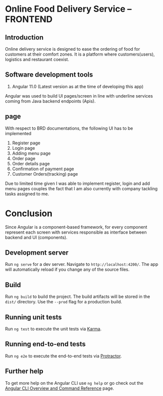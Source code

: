 # Online Food Delivery Service – FRONTEND

## Introduction
Online delivery service is designed to ease the ordering of food for customers at their comfort zones. It is a platform where customers(users), logistics and restaurant coexist.

## Software development tools
1.	Angular 11.0 (Latest version as at the time of developing this app)

Angular was used to build UI pages/screen in line with underline services coming from Java backend endpoints (Apis).

## page

With respect to BRD documentations, the following UI has to be implemented
1.	Register page
2.	Login page
3.	Adding menu page
4.	Order page
5.	Order details page
6.	Confirmation of payment page
7.	Customer Orders(tracking) page


Due to limited time given I was able to implement register, login and add menu pages couples the fact that I am also currently with company tackling tasks assigned to me.

# Conclusion
Since Angular is a component-based framework, for every component represent each screen with services responsible as interface between backend and UI (components).

## Development server

Run `ng serve` for a dev server. Navigate to `http://localhost:4200/`. The app will automatically reload if you change any of the source files.



## Build

Run `ng build` to build the project. The build artifacts will be stored in the `dist/` directory. Use the `--prod` flag for a production build.

## Running unit tests

Run `ng test` to execute the unit tests via [Karma](https://karma-runner.github.io).

## Running end-to-end tests

Run `ng e2e` to execute the end-to-end tests via [Protractor](http://www.protractortest.org/).

## Further help

To get more help on the Angular CLI use `ng help` or go check out the [Angular CLI Overview and Command Reference](https://angular.io/cli) page.

